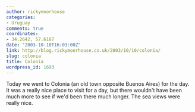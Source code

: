 ```yaml
---
author: rickymoorhouse
categories:
- Uruguay
comments: true
coordinates:
- 34.2642, 57.6107
date: "2003-10-10T16:03:00Z"
link: http://blog.rickymoorhouse.co.uk/2003/10/10/colonia/
slug: colonia
title: Colonia
wordpress_id: 1693
---
```


Today we went to Colonia (an old town opposite Buenos Aires) for the day. It was a really nice place to visit for a day, but there wouldn't have been much more to see if we'd been there much longer. The sea views were really nice.
